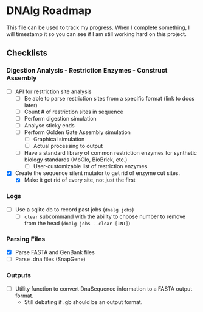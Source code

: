 # DNAlg Roadmap

This file can be used to track my progress.
When I complete something, I will timestamp it so you can see if I am still working hard on this project.

## Checklists

### Digestion Analysis - Restriction Enzymes - Construct Assembly

-   [ ] API for restriction site analysis
    -   [ ] Be able to parse restriction sites from a specific format (link to docs later)
    -   [ ] Count # of restriction sites in sequence
    -   [ ] Perform digestion simulation
    -   [ ] Analyse sticky ends
    -   [ ] Perform Golden Gate Assembly simulation
        -   [ ] Graphical simulation
        -   [ ] Actual processing to output
    -   [ ] Have a standard library of common restriction enzymes for synthetic biology standards (MoClo, BioBrick, etc.)
        -   [ ] User-customizable list of restriction enzymes
-   [x] Create the sequence silent mutator to get rid of enzyme cut sites.
    -   [x] Make it get rid of every site, not just the first

### Logs

-   [ ] Use a sqlite db to record past jobs (`dnalg jobs`)
    -   [ ] `clear` subcommand with the ability to choose number to remove from the head (`dnalg jobs --clear [INT]`)

### Parsing Files

-   [x] Parse FASTA and GenBank files
-   [ ] Parse .dna files (SnapGene)

### Outputs

-   [ ] Utility function to convert DnaSequence information to a FASTA output format.
    -   Still debating if .gb should be an output format.
